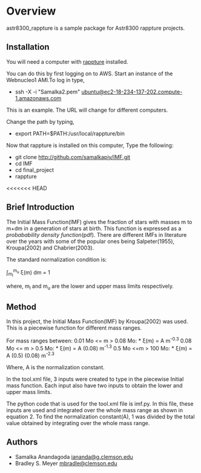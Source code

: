 Overview
========

astr8300_rappture is a sample package for Astr8300 rappture projects.

Installation
------------

You will need a computer with [rappture](https://nanohub.org/infrastructure/rappture/) installed.

You can do this by first logging on to AWS. Start an instance of the Webnucleo1 AMI.To log in type,
* ssh -X -i "Samalka2.pem" ubuntu@ec2-18-234-137-202.compute-1.amazonaws.com

This is an example. The URL will change for different computers. 

Change the path by typing, 
* export PATH=$PATH:/usr/local/rappture/bin

Now that rappture is installed on this computer, 
 Type the following:

* git clone http://github.com/samalkapiy/IMF.git
* cd IMF
* cd final_project
* rappture

<<<<<<< HEAD
<h2> Brief Introduction </h2>

The Initial Mass Function(IMF) gives the fraction of stars with masses m to m+dm in a generation of stars at birth. This function is expressed as a <i> probabability density function</i>(pdf). There are different IMFs in literature over the years with some of the popular ones being Salpeter(1955), Kroupa(2002) and Chabrier(2003). 

The standard normalization condition is:

&int;<sub>m<sub>l</sub></sub><sup>m<sub>u</sub></sup> &xi;(m) dm = 1

where, m<sub>l</sub> and m<sub>u</sub> are the lower and upper mass limits respectively.  

<h2> Method </h2>

In this project, the Initial Mass Function(IMF) by Kroupa(2002) was used. This is a piecewise function for different mass ranges. 

For mass ranges between:
0.01 Mo <= m > 0.08 Mo:
      * &xi;(m) = A m<sup>-0.3</sup> 
0.08 Mo <= m > 0.5 Mo:
      * &xi;(m) = A (0.08) m<sup>-1.3</sup>
0.5 Mo <=m > 100 Mo:
      * &xi;(m) = A (0.5) (0.08) m<sup>-2.3</sup>

Where, A is the normalization constant. 

In the tool.xml file, 3 inputs were created to type in the piecewise Initial mass function. Each input also have two inputs to obtain the lower and upper mass limits.

The python code that is used for the tool.xml file is imf.py. In this file, these inputs are used and integrated over the whole mass range as shown in equation 2. To find the normalization constant(A), 1 was divided by the total value obtained by integrating over the whole mass range. 

Authors
-------

- Samalka Anandagoda <iananda@g.clemson.edu>
- Bradley S. Meyer <mbradle@clemson.edu>
